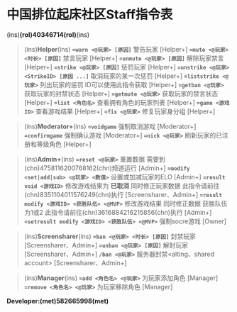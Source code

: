 # 中国排位起床社区Staff指令表

(ins)**(rol)40346714(rol)**(ins)
> (ins)**Helper**(ins)
**`=warn <@玩家> [原因]`** 
警告玩家 [Helper+]
**`=mute <@玩家> <时长> [原因]`**
禁言玩家 [Helper+]
**`=unmute <@玩家> [原因]`**
解除玩家禁言 [Helper+]
**`=strike <@玩家> [原因]`** 
惩罚玩家 [Helper+]
**`=unstrike <@玩家> <StrikeID> [原因 ...]`**
取消玩家的某一次惩罚 [Helper+]
**`=liststrike <@玩家>`** 
列出玩家的惩罚 ID可以使用此指令获取 [Helper+]
**`=getban <@玩家>`**
获取玩家的封禁状态 [Helper+]
**`=getmute <@玩家>`** 
获取玩家的禁言状态 [Helper+]
**`=list <角色名>`** 
查看拥有角色的玩家列表 [Helper+]
**`=game <游戏ID>`** 
查看游戏结果 [Helper+]
**`=fix <@玩家>`** 
修复玩家身分组 [Helper+]

> (ins)**Moderator+**(ins)
**`=voidgame`**
强制取消游戏 [Moderator+]
**`=confirmgame`**
强制确认游戏 [Moderator+]
**`=nick <@玩家>`**
刷新玩家的已注册和等级角色 [Helper+]

> (ins)**Admin+**(ins)
**`=reset <@玩家>`**
重置数据 需要到(chn)4758116200768162(chn)频道运行 [Admin+]
**`=modify <set|add|sub> <@玩家> <数值>`** 
设置或加减玩家的ELO [Admin+]
**`=result void <游戏ID>`**
修改游戏结果为 **已取消** 同时修正玩家数据 此指令请前往(chn)8351104011576249(chn)执行 [Screensharer、Admin+]
**`=result modify <游戏ID> <获胜队伍> <@MVP>`**
修改游戏结果 同时修正数据 获胜队伍为1或2 此指令请前往(chn)3616884216215856(chn)执行 [Admin+]
**`=setresult modify <游戏ID> <获胜队伍> <@MVP>`**
强制socre游戏 [Owner]

> (ins)**Screensharer**(ins)
**`=ban <@玩家> <时长> [原因]`**
封禁玩家 [Screensharer、Admin+]
**`=unban <@玩家> [原因]`**
解封玩家 [Screensharer、Admin+]
**`/ban <@玩家>`**
服务器封禁<alting、shared account> [Screensharer、Admin+]

> (ins)**Manager**(ins)
**`=add <角色名> <@玩家>`**
为玩家添加角色 [Manager]
**`=remove <角色名> <@玩家>`**
为玩家移除角色 [Manager]

**Developer:(met)582665998(met)**
